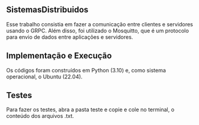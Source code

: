 ## SistemasDistribuidos
Esse trabalho consistia em fazer a comunicação entre clientes e servidores usando o GRPC. Além disso, foi utilizado o Mosquitto, que é um protocolo para envio de dados entre aplicações e servidores.

## Implementação e Execução
Os códigos foram construídos em Python (3.10) e, como sistema operacional, o Ubuntu (22.04).

## Testes
Para fazer os testes, abra a pasta teste e copie e cole no terminal, o conteúdo dos arquivos .txt.

